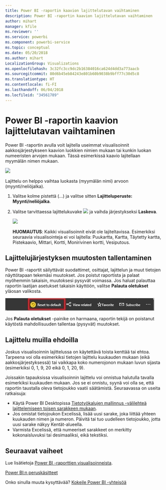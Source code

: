 ```yaml
---
title: Power BI -raportin kaavion lajittelutavan vaihtaminen
description: Power BI -raportin kaavion lajittelutavan vaihtaminen
author: mihart
manager: kfile
ms.reviewer: ''
ms.service: powerbi
ms.component: powerbi-service
ms.topic: conceptual
ms.date: 05/20/2018
ms.author: mihart
LocalizationGroup: Visualizations
ms.openlocfilehash: 3c32fc3cc9dc2b16384016ca624d4dd3a773aacb
ms.sourcegitcommit: 80d6b45eb84243e801b60b9038b9bff77c30d5c8
ms.translationtype: HT
ms.contentlocale: fi-FI
ms.lasthandoff: 06/04/2018
ms.locfileid: "34561789"
---
```

# <a name="change-how-a-chart-is-sorted-in-a-power-bi-report"></a>Power BI -raportin kaavion lajittelutavan vaihtaminen
Power BI -raportin avulla voit lajitella useimmat visualisoinnit aakkosjärjestykseen kaavion luokkien nimien mukaan tai kunkin luokan numeeristen arvojen mukaan. Tässä esimerkissä kaavio lajitellaan myymälän nimen mukaan.

![](media/power-bi-report-change-sort/pbi_chartsortcategory.png)

Lajittelu on helppo vaihtaa luokasta (myymälän nimi) arvoon (myynti/neliöjalka).

1. Valitse kolme pistettä (...) ja valitse sitten **Lajitteluperuste: Myynti/neliöjalka**.
2. Valitse tarvittaessa lajittelukuvake ![](media/power-bi-report-change-sort/sorticon.png) ja vaihda järjestykseksi **Laskeva**.

   ![](media/power-bi-report-change-sort/sortby.gif)

   **HUOMAUTUS**: Kaikki visualisoinnit eivät ole lajiteltavissa.  Esimerkiksi seuraavia visualisointeja ei voi lajitella: Puukartta, Kartta, Täytetty kartta, Pistekaavio, Mittari, Kortti, Monirivinen kortti, Vesiputous.

## <a name="saving-changes-you-make-to-sort-order"></a>Lajittelujärjestyksen muutosten tallentaminen
Power BI -raportit säilyttävät suodattimet, osittajat, lajittelun ja muut tietojen näyttötapaan tekemäsi muutokset. Jos poistut raportista ja palaat myöhemmin takaisin, muutoksesi pysyvät voimassa.  Jos haluat palauttaa raportin laatijan asetukset takaisin käyttöön, valitse **Palauta oletukset** yläosan valikosta. 

![pysyvä lajittelu](media/power-bi-report-change-sort/power-bi-reset-to-default.png)

Jos **Palauta oletukset** -painike on harmaana, raportin tekijä on poistanut käytöstä mahdollisuuden tallentaa (pysyvät) muutokset.

<a name="other"></a>
## <a name="sorting-using-other-criteria"></a>Lajittelu muilla ehdoilla
Joskus visualisoinnin lajittelussa on käytettävä toista kenttää tai ehtoa.  Tarpeena voi olla esimerkiksi tietojen lajittelu kuukauden mukaan (eikä aakkosjärjestyksessä) tai vaikkapa koko numerojonon mukaan luvun sijasta (esimerkiksi 0, 1, 9, 20 eikä 0, 1, 20, 9).  

Joissakin tapauksissa visualisoinnin lajittelu voi onnistua halutulla tavalla esimerkiksi kuukauden mukaan.  Jos se ei onnistu, syynä voi olla se, että raportin taustalla oleva tietojoukko vaatii säätämistä. Seuraavassa on useita ratkaisuja:

* Käytä Power BI Desktopissa [Tietotyökalujen mallinnus -välilehteä lajittelemiseen toisen sarakkeen mukaan](desktop-sort-by-column.md).
* Jos omistat tietojoukon Excelissä, lisää uusi sarake, joka liittää yhteen kuukauden nimen ja numeron. Päivitä tai tuo uudelleen tietojoukko, jotta uusi sarake näkyy Kentät-alueella.
* Varmista Excelissä, että numeeriset sarakkeet on merkitty kokonaisluvuksi tai desimaaliksi, eikä tekstiksi.

## <a name="next-steps"></a>Seuraavat vaiheet
Lue lisätietoja [Power BI -raporttien visualisoinneista](power-bi-report-visualizations.md).

[Power BI:n peruskäsitteet](service-basic-concepts.md)

Onko sinulla muuta kysyttävää? [Kokeile Power BI -yhteisöä](http://community.powerbi.com/)
